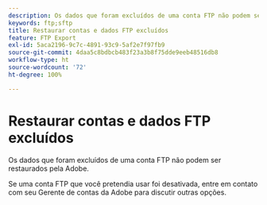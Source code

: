 ```yaml
---
description: Os dados que foram excluídos de uma conta FTP não podem ser restaurados pela Adobe.
keywords: ftp;sftp
title: Restaurar contas e dados FTP excluídos
feature: FTP Export
exl-id: 5aca2196-9c7c-4891-93c9-5af2e7f97fb9
source-git-commit: 4daa5c8bdbcb483f23a3b8f75dde9eeb48516db8
workflow-type: ht
source-wordcount: '72'
ht-degree: 100%

---
```


# Restaurar contas e dados FTP excluídos

Os dados que foram excluídos de uma conta FTP não podem ser restaurados pela Adobe.

Se uma conta FTP que você pretendia usar foi desativada, entre em contato com seu Gerente de contas da Adobe para discutir outras opções.
